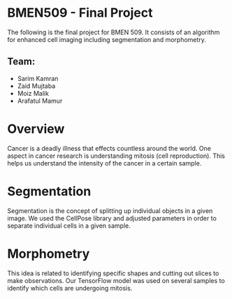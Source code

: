 # BMEN509 - Final Project
The following is the final project for BMEN 509. It consists of an algorithm for enhanced cell imaging including segmentation and morphometry.

## Team:
- Sarim Kamran
- Zaid Mujtaba
- Moiz Malik
- Arafatul Mamur

# Overview
Cancer is a deadly illness that effects countless around the world. One aspect in cancer research is understanding mitosis (cell reproduction). This helps us understand the intensity of the cancer in a certain sample.

# Segmentation
Segmentation is the concept of splitting up individual objects in a given image. We used the CellPose library and adjusted parameters in order to separate individual cells in a given sample.

# Morphometry
This idea is related to identifying specific shapes and cutting out slices to make observations. Our TensorFlow model was used on several samples to identify which cells are undergoing mitosis.
